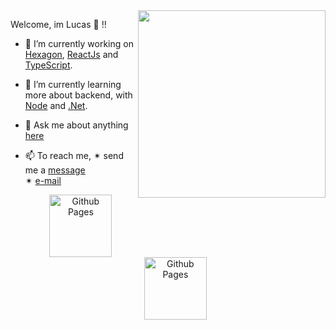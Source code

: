 <img align="right" src="https://raw.githubusercontent.com/MicaelliMedeiros/micaellimedeiros/master/image/computer-illustration.png" width="300"/>

Welcome, im Lucas 👻 !!

- 🔭 I’m currently working on [Hexagon](https://hexagon.com.br/), [ReactJs](https://pt-br.reactjs.org/) and [TypeScript](https://www.typescriptlang.org/).
- 🌱 I’m currently learning more about backend, with [Node](https://nodejs.org/en/) and [.Net](https://docs.microsoft.com/pt-br/dotnet/csharp/getting-started/introduction-to-the-csharp-language-and-the-net-framework).
- 💬 Ask me about anything [here](https://api.whatsapp.com/send?phone=5511982116039)
- 📫 To reach me, 
  ✴ send me a [message](https://api.whatsapp.com/send?phone=5511982116039)<br>
  ✴ [e-mail](mailto:l.duarte.mk@gmail.com)
  
  <p align="center">
  <a align="center" href="https://www.linkedin.com/in/lucmkz" target="_blank">
    <img alt="Github Pages" src="https://res.cloudinary.com/dwudlwkie/image/upload/v1580429605/sdsd_qltl17.png" width="100">
  </a>
    <a align="center" href="https://www.instagram.com/lucmkz" target="_blank">
    <img alt="Github Pages" src="https://res.cloudinary.com/dwudlwkie/image/upload/v1580429605/sdsd_qltl17.png" width="100">
  </a>
  </p>
